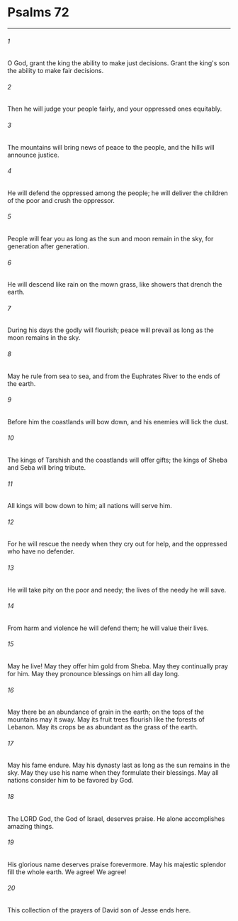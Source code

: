 # Psalms 72
***



###### 1 
O God, grant the king the ability to make just decisions. Grant the king's son the ability to make fair decisions. 

###### 2 
Then he will judge your people fairly, and your oppressed ones equitably. 

###### 3 
The mountains will bring news of peace to the people, and the hills will announce justice. 

###### 4 
He will defend the oppressed among the people; he will deliver the children of the poor and crush the oppressor. 

###### 5 
People will fear you as long as the sun and moon remain in the sky, for generation after generation. 

###### 6 
He will descend like rain on the mown grass, like showers that drench the earth. 

###### 7 
During his days the godly will flourish; peace will prevail as long as the moon remains in the sky. 

###### 8 
May he rule from sea to sea, and from the Euphrates River to the ends of the earth. 

###### 9 
Before him the coastlands will bow down, and his enemies will lick the dust. 

###### 10 
The kings of Tarshish and the coastlands will offer gifts; the kings of Sheba and Seba will bring tribute. 

###### 11 
All kings will bow down to him; all nations will serve him. 

###### 12 
For he will rescue the needy when they cry out for help, and the oppressed who have no defender. 

###### 13 
He will take pity on the poor and needy; the lives of the needy he will save. 

###### 14 
From harm and violence he will defend them; he will value their lives. 

###### 15 
May he live! May they offer him gold from Sheba. May they continually pray for him. May they pronounce blessings on him all day long. 

###### 16 
May there be an abundance of grain in the earth; on the tops of the mountains may it sway. May its fruit trees flourish like the forests of Lebanon. May its crops be as abundant as the grass of the earth. 

###### 17 
May his fame endure. May his dynasty last as long as the sun remains in the sky. May they use his name when they formulate their blessings. May all nations consider him to be favored by God. 

###### 18 
The LORD God, the God of Israel, deserves praise. He alone accomplishes amazing things. 

###### 19 
His glorious name deserves praise forevermore. May his majestic splendor fill the whole earth. We agree! We agree! 

###### 20 
This collection of the prayers of David son of Jesse ends here.
